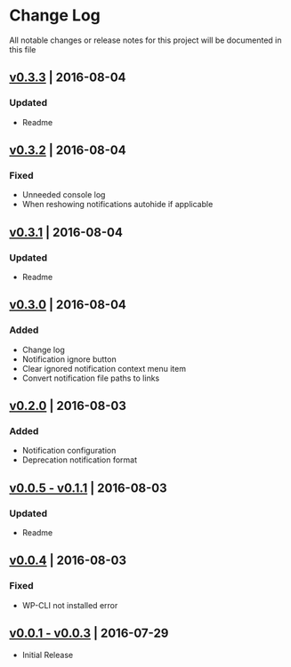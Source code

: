 # Change Log
All notable changes or release notes for this project will be documented in this file

## [v0.3.3](https://github.com/peterjohnhunt/wordpress-suite/compare/v0.3.2...v0.3.3) | 2016-08-04
### Updated
 - Readme

## [v0.3.2](https://github.com/peterjohnhunt/wordpress-suite/compare/v0.3.1...v0.3.2) | 2016-08-04
### Fixed
 - Unneeded console log
 - When reshowing notifications autohide if applicable

## [v0.3.1](https://github.com/peterjohnhunt/wordpress-suite/compare/v0.3.0...v0.3.1) | 2016-08-04
### Updated
 - Readme

## [v0.3.0](https://github.com/peterjohnhunt/wordpress-suite/compare/v0.2.0...v0.3.0) | 2016-08-04
### Added
- Change log
- Notification ignore button
- Clear ignored notification context menu item
- Convert notification file paths to links

## [v0.2.0](https://github.com/peterjohnhunt/wordpress-suite/compare/v0.1.1...v0.2.0) | 2016-08-03
### Added
- Notification configuration
- Deprecation notification format

## [v0.0.5 - v0.1.1](https://github.com/peterjohnhunt/wordpress-suite/compare/v0.1.0...v0.1.1) | 2016-08-03
### Updated
- Readme

## [v0.0.4](https://github.com/peterjohnhunt/wordpress-suite/compare/v0.0.3...v0.0.4) | 2016-08-03
### Fixed
- WP-CLI not installed error

## [v0.0.1 - v0.0.3](https://github.com/peterjohnhunt/wordpress-suite/compare/v0.0.1...v0.0.3) | 2016-07-29
- Initial Release